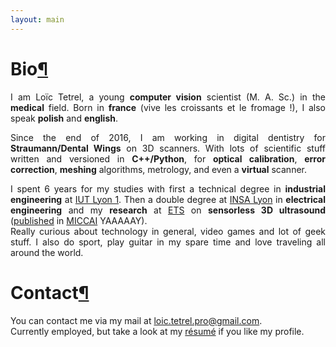 ```yaml
---
layout: main
---
```


<h1 id="Bio">Bio<a class="anchor-link" href="#Bio">&#182;</a></h1>

<div style="text-align: justify"> I am Loïc Tetrel, a young <strong>computer vision</strong> scientist (M. A. Sc.) in the <strong>medical</strong> field. 
Born in <strong>france</strong> (vive les croissants et le fromage !), I also speak <strong>polish</strong> and <strong>english</strong>. </div>
<p></p>
<div style="text-align: justify"> Since the end of 2016, I am working in digital dentistry for <strong>Straumann/Dental Wings</strong> on 3D scanners.
With lots of scientific stuff written and versioned in <strong>C++/Python</strong>, for <strong>optical calibration</strong>, <strong>error correction</strong>, <strong>meshing</strong> algorithms, metrology, and even a <strong>virtual</strong> scanner.</div>
<p></p>
<div style="text-align: justify"> I spent 6 years for my studies with first a technical degree in <strong>industrial engineering</strong> at <a href="https://iut.univ-lyon1.fr/formation/offre-de-formations/gim/dut-genie-industriel-et-maintenance-602581.kjsp?RH=1432134288557">IUT Lyon 1</a>.
Then a double degree at <a href="https://www.insa-lyon.fr/">INSA Lyon</a> in <strong>electrical engineering</strong> and my <strong>research</strong> at <a href="https://www.etsmtl.ca/">ETS</a> on <strong>sensorless 3D ultrasound</strong> (<a href="https://link.springer.com/chapter/10.1007/978-3-319-47157-0_25">published</a> in <a href="http://www.miccai.org/">MICCAI</a> YAAAAAY).

<div style="text-align: justify"> Really curious about technology in general, video games and lot of geek stuff. I also do sport, play guitar in my spare time and love traveling all around the world. </div>

<h1 id="Contact">Contact<a class="anchor-link" href="#Contact">&#182;</a></h1>

<div style="text-align: justify"> You can contact me via my mail at <a href="mailto:loic.tetrel.pro@gmail.com"> loic.tetrel.pro@gmail.com</a>.<br>
Currently employed, but take a look at my <a href="../resume/cv.pdf">résumé</a> if you like my profile. 
</div>